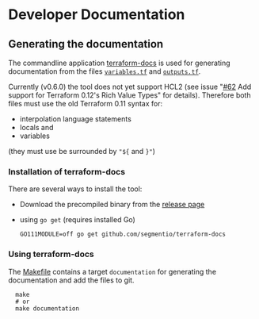 # Developer Documentation

## Generating the documentation

The commandline application 
[terraform-docs](https://github.com/segmentio/terraform-docs) is used for
generating documentation from the files [`variables.tf`](../../variables.tf)
and [`outputs.tf`](../../outputs.tf).

Currently (v0.6.0) the tool does not yet support HCL2
(see issue "[#62](https://github.com/segmentio/terraform-docs/issues/62)
Add support for Terraform 0.12's Rich Value Types" for details).
Therefore both files must use the old Terraform 0.11 syntax for:
- interpolation language statements
- locals and
- variables

(they must use be surrounded by `"${` and `}"`)

### Installation of terraform-docs

There are several ways to install the tool:

* Download the precompiled binary from the
  [release page](https://github.com/segmentio/terraform-docs/releases/)

* using `go get` (requires installed Go)

      GO111MODULE=off go get github.com/segmentio/terraform-docs

### Using terraform-docs

The [Makefile](../../Makefile) contains a target `documentation`
for generating the documentation and add the files to git.

      make
      # or
      make documentation 
